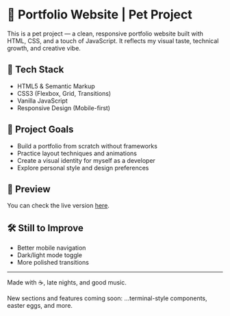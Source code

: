 # 🧩 Portfolio Website | Pet Project

This is a pet project — a clean, responsive portfolio website built with HTML, CSS, and a touch of JavaScript. It reflects my visual taste, technical growth, and creative vibe.

## 🚀 Tech Stack

- HTML5 & Semantic Markup  
- CSS3 (Flexbox, Grid, Transitions)  
- Vanilla JavaScript  
- Responsive Design (Mobile-first)

## 🎯 Project Goals

- Build a portfolio from scratch without frameworks  
- Practice layout techniques and animations  
- Create a visual identity for myself as a developer  
- Explore personal style and design preferences

## 📸 Preview

You can check the live version [here](etzhmk.github.io/web-portfolio).

## 🛠️ Still to Improve

- Better mobile navigation  
- Dark/light mode toggle  
- More polished transitions  

---

Made with ☕, late nights, and good music.


New sections and features coming soon:
...terminal-style components, easter eggs, and more.
